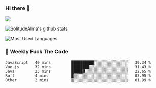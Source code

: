 ### Hi there 👋

<p>
  <a href="https://count.getloli.com/"><img src="https://count.getloli.com/get/@:solitudealma"></a>
</p>

![SolitudeAlma's github stats](https://github-readme-stats.vercel.app/api?username=solitudealma&show_icons=true&theme=radical)

![Most Used Languages](https://github-readme-stats.vercel.app/api/top-langs/?username=solitudealma&layout=compact&hide_border=true&theme=dark)
<!-- ![visitors](https://visitor-badge.glitch.me/badge?page_id=solitudealma.solitudealma.id) -->


### :dart: Weekly Fuck The Code

<!--START_SECTION:waka-->

```text
JavaScript   40 mins         ██████████░░░░░░░░░░░░░░░   39.34 %
Vue.js       32 mins         ████████░░░░░░░░░░░░░░░░░   31.43 %
Java         23 mins         █████▓░░░░░░░░░░░░░░░░░░░   22.65 %
Roff         4 mins          █░░░░░░░░░░░░░░░░░░░░░░░░   03.95 %
Other        2 mins          ▒░░░░░░░░░░░░░░░░░░░░░░░░   01.99 %
```

<!--END_SECTION:waka-->
